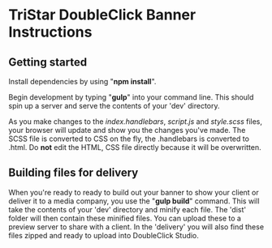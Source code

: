 # TriStar DoubleClick Banner Instructions
 
## Getting started

Install dependencies by using "**npm install**".

Begin development by typing "**gulp**" into your command line. This should spin up a server and serve the contents of your 'dev' directory.

As you make changes to the *index.handlebars*, *script.js* and *style.scss* files, your browser will update and show you the changes you've made. The SCSS file is converted to CSS on the fly, the .handlebars is converted to .html. Do **not** edit the HTML, CSS file directly because it will be overwritten.

## Building files for delivery

When you're ready to ready to build out your banner to show your client or deliver it to a media company, you use the "**gulp build**" command. This will take the contents of your 'dev' directory and minify each file. The 'dist' folder will then contain these minified files. You can upload these to a preview server to share with a client. In the 'delivery' you will also find these files zipped and ready to upload into DoubleClick Studio.
